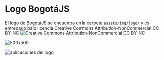 # Logo BogotáJS

El logo de BogotáJS se encuentra en la carpeta [`assets/img/logo/`](assets/img/logo/) 
y es entregado bajo licencia Creative Commons Attribution-NonCommercial CC BY-NC 
![Creative Commons Attribution-NonCommercial CC BY-NC](http://i.creativecommons.org/l/by-nc/3.0/88x31.png)

![500x500](https://raw.githubusercontent.com/coljs/bogotajs/master/assets/img/logo/LogosBogJS%40500x500.png)

![aplicaciones del logo](https://raw.githubusercontent.com/coljs/bogotajs/master/assets/img/logo/aplicaciones.png)


